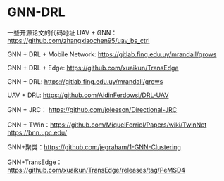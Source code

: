 # GNN-DRL
一些开源论文的代码地址
UAV + GNN：https://github.com/zhangxiaochen95/uav_bs_ctrl

GNN + DRL + Mobile Network: https://gitlab.fing.edu.uy/mrandall/grows

GNN + DRL + Edge: https://github.com/xuaikun/TransEdge

GNN + DRL: https://gitlab.fing.edu.uy/mrandall/grows

UAV + DRL:  https://github.com/AidinFerdowsi/DRL-UAV

GNN + JRC： https://github.com/joleeson/Directional-JRC

GNN + TWin：https://github.com/MiquelFerriol/Papers/wiki/TwinNet
https://bnn.upc.edu/

GNN+聚类：https://github.com/jegraham/1-GNN-Clustering

GNN+TransEdge：https://github.com/xuaikun/TransEdge/releases/tag/PeMSD4
